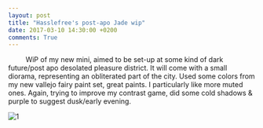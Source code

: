 ```yaml
---
layout: post
title: "Hasslefree's post-apo Jade wip"
date: 2017-03-10 14:30:00 +0200
comments: True
---
```



&nbsp;&nbsp;&nbsp;&nbsp;&nbsp;&nbsp;&nbsp;&nbsp;
WiP of my new mini, aimed to be set-up at some kind of dark future/post apo desolated pleasure district. 
It will come with a small diorama, representing an obliterated part of the city. Used some colors from my new vallejo fairy paint set, great paints. I particularly like more muted ones.
Again, trying to improve my contrast game, did some cold shadows & purple to suggest dusk/early evening.

![1](http://drive.google.com/uc?export=view&id=0B8W6Bk6dW7caUzdUaExGc000b1E)



